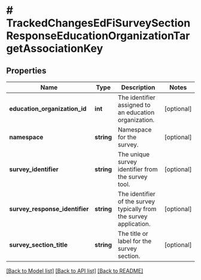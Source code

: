 # # TrackedChangesEdFiSurveySectionResponseEducationOrganizationTargetAssociationKey

## Properties

Name | Type | Description | Notes
------------ | ------------- | ------------- | -------------
**education_organization_id** | **int** | The identifier assigned to an education organization. | [optional]
**namespace** | **string** | Namespace for the survey. | [optional]
**survey_identifier** | **string** | The unique survey identifier from the survey tool. | [optional]
**survey_response_identifier** | **string** | The identifier of the survey typically from the survey application. | [optional]
**survey_section_title** | **string** | The title or label for the survey section. | [optional]

[[Back to Model list]](../../README.md#models) [[Back to API list]](../../README.md#endpoints) [[Back to README]](../../README.md)
